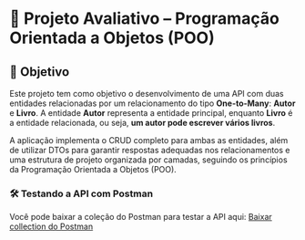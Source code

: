 ﻿# 📘 Projeto Avaliativo – Programação Orientada a Objetos (POO)

## 🎯 Objetivo
Este projeto tem como objetivo o desenvolvimento de uma API com duas entidades relacionadas por um relacionamento do tipo **One-to-Many**: **Autor** e **Livro**. A entidade **Autor** representa a entidade principal, enquanto **Livro** é a entidade relacionada, ou seja, **um autor pode escrever vários livros**.

A aplicação implementa o CRUD completo para ambas as entidades, além de utilizar DTOs para garantir respostas adequadas nos relacionamentos e uma estrutura de projeto organizada por camadas, seguindo os princípios da Programação Orientada a Objetos (POO).


### 🛠 Testando a API com Postman

Você pode baixar a coleção do Postman para testar a API aqui: [Baixar collection do Postman](https://raw.githubusercontent.com/tamiresdasilva/author-book-api/main/postman/author-book-api.postman_collection.json)


